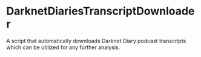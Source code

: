 # DarknetDiariesTranscriptDownloader
A script that automatically downloads Darknet Diary podcast transcripts which can be utilized for any further analysis.
